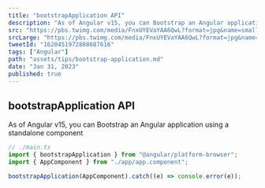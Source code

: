 ```yaml
---
title: "bootstrapApplication API"
description: "As of Angular v15, you can Bootstrap an Angular application using a standalone component"
src: "https://pbs.twimg.com/media/FnxUYEVaYAA6QwL?format=jpg&name=small"
srcLarge: "https://pbs.twimg.com/media/FnxUYEVaYAA6QwL?format=jpg&name=large"
tweetId: "1620451972808687616"
tags: ["Angular"]
path: "assets/tips/bootstrap-application.md"
date: "Jan 31, 2023"
published: true
---
```


## bootstrapApplication API

As of Angular v15, you can Bootstrap an Angular application using a standalone component

```javascript
// ./main.ts
import { bootstrapApplication } from "@angular/platform-browser";
import { AppComponent } from "./app/app.component";

bootstrapApplication(AppComponent).catch((e) => console.error(e));
```

